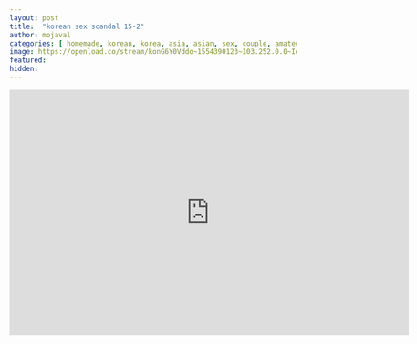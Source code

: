 ```yaml
---
layout: post
title:  "korean sex scandal 15-2"
author: mojaval
categories: [ homemade, korean, korea, asia, asian, sex, couple, amateur, scandal, motel, adult, self, camera, real ]
image: https://openload.co/stream/konG6Y0Vddo~1554390123~103.252.0.0~IdbDsQ5v?mime=true
featured: 
hidden: 
---
```


<iframe src="https://openload.co/embed/r_xdraQZhag/korean-sex-scandal-15-2___3f00bf77a6ae7ca6678c5f8ca381d1d9b0b89f03.mp4" scrolling="no" frameborder="0" width="700" height="430" allowfullscreen="true" webkitallowfullscreen="true" mozallowfullscreen="true"></iframe>